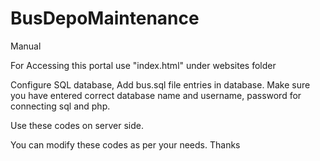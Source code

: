 # BusDepoMaintenance

Manual

For Accessing this portal use "index.html" under websites folder

Configure SQL database, Add bus.sql file entries in database.
Make sure you have entered correct database name and username, password for connecting sql and php.

Use these codes on server side.

You can modify these codes as per your needs.
Thanks
